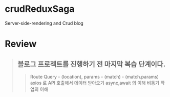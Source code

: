 # crudReduxSaga

Server-side-rendering and Crud blog

# Review

> ## 블로그 프로젝트를 진행하기 전 마지막 복습 단계이다.
>
> > Route
> > Query - (location), params - (match) - (match.params)
> > axios 로 API 호출해서 데이터 받아오기
> > async,await 의 이해
> > 비동기 작업의 이해
